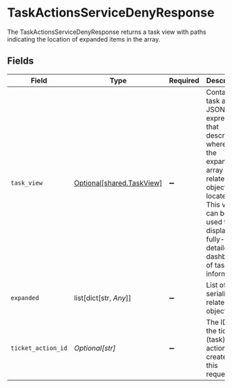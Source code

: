 # TaskActionsServiceDenyResponse

The TaskActionsServiceDenyResponse returns a task view with paths indicating the location of expanded items in the array.


## Fields

| Field                                                                                                                                                                                            | Type                                                                                                                                                                                             | Required                                                                                                                                                                                         | Description                                                                                                                                                                                      |
| ------------------------------------------------------------------------------------------------------------------------------------------------------------------------------------------------ | ------------------------------------------------------------------------------------------------------------------------------------------------------------------------------------------------ | ------------------------------------------------------------------------------------------------------------------------------------------------------------------------------------------------ | ------------------------------------------------------------------------------------------------------------------------------------------------------------------------------------------------ |
| `task_view`                                                                                                                                                                                      | [Optional[shared.TaskView]](undefined/models/shared/taskview.md)                                                                                                                                 | :heavy_minus_sign:                                                                                                                                                                               | Contains a task and JSONPATH expressions that describe where in the expanded array related objects are located. This view can be used to display a fully-detailed dashboard of task information. |
| `expanded`                                                                                                                                                                                       | list[dict[str, *Any*]]                                                                                                                                                                           | :heavy_minus_sign:                                                                                                                                                                               | List of serialized related objects.                                                                                                                                                              |
| `ticket_action_id`                                                                                                                                                                               | *Optional[str]*                                                                                                                                                                                  | :heavy_minus_sign:                                                                                                                                                                               | The ID of the ticket (task) deny action created by this request.                                                                                                                                 |